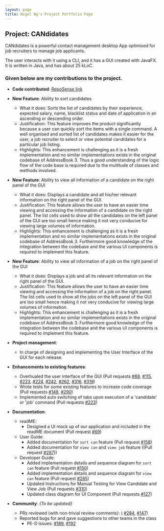 ```yaml
---
layout: page
title: Nigel Ng's Project Portfolio Page
---
```

## Project: CANdidates

CANdidates is a powerful contact management desktop App optimised for job recruiters to manage job applicants.

The user interacts with it using a CLI, and it has a GUI created with JavaFX. It is written in Java, and has about 25 kLoC.

### Given below are my contributions to the project.

* **Code contributed**: [RepoSense link](https://nus-cs2103-ay2021s1.github.io/tp-dashboard/#breakdown=true&search=vangoghhh&sort=groupTitle&sortWithin=title&since=2020-08-14&timeframe=commit&mergegroup=&groupSelect=groupByRepos&checkedFileTypes=docs~functional-code~test-code~other&tabOpen=false)

* **New Feature**: Ability to sort candidates
  * What it does: Sorts the list of candidates by their experience, expected salary, name, blacklist status and date of application in an ascending or descending order.
  * Justification: This feature improves the product significantly because a user can quickly sort the items with a single command. A well organised and sorted list of candidates makes it easier for the user, a job recruiter to select or view potential candidates for a particular job listing.
  * Highlights: This enhancement is challenging as it is a fresh implementation and no similar implementations exists in the original codebase of AddressBook 3. Thus a good understanding of the logic flow of the code base is required due to the multitude of classes and methods involved.

* **New Feature**: Ability to view all information of a candidate on the right panel of the GUI
  * What it does: Displays a candidate and all his/her relevant information on the right panel of the GUI.
  * Justification: This feature allows the user to have an easier time viewing and accessing the information of a candidate on the right panel. The list cells used to show all the candidates on the left panel of the GUI are too small hence making it not very conducive for viewing large volumes of information.
  * Highlights: This enhancement is challenging as it is a fresh implementation and no similar implementations exists in the original codebase of AddressBook 3. Furthermore good knowledge of the integration between the codebase and the various UI components is required to implement this feature.

* **New Feature**: Ability to view all information of a job on the right panel of the GUI
  * What it does: Displays a job and all its relevant information on the right panel of the GUI.
  * Justification: This feature allows the user to have an easier time viewing and accessing the information of a job on the right panel. The list cells used to show all the jobs on the left panel of the GUI are too small hence making it not very conducive for viewing large volumes of information.
  * Highlights: This enhancement is challenging as it is a fresh implementation and no similar implementations exists in the original codebase of AddressBook 3. Furthermore good knowledge of the integration between the codebase and the various UI components is required to implement this feature.

* **Project management**: 
  * In charge of designing and implementing the User Interface of the GUI for each release.

* **Enhancements to existing features**:
  * Overhualed the user interface of the GUI (Pull requests [\#88](https://github.com/AY2021S1-CS2103T-T17-3/tp/pull/88),
    [\#115](https://github.com/AY2021S1-CS2103T-T17-3/tp/pull/115),
    [\#223](https://github.com/AY2021S1-CS2103T-T17-3/tp/pull/223),
    [\#224](https://github.com/AY2021S1-CS2103T-T17-3/tp/pull/224),
    [\#242](https://github.com/AY2021S1-CS2103T-T17-3/tp/pull/242),
    [\#262](https://github.com/AY2021S1-CS2103T-T17-3/tp/pull/262),
    [\#316](https://github.com/AY2021S1-CS2103T-T17-3/tp/pull/316),
    [\#319](https://github.com/AY2021S1-CS2103T-T17-3/tp/pull/319))
  * Wrote tests for some existing features to increase code coverage (Pull requests
    [\#149](https://github.com/AY2021S1-CS2103T-T17-3/tp/pull/149),
    [\#290](https://github.com/AY2021S1-CS2103T-T17-3/tp/pull/290))
  * Implemented auto switching of tabs upon execution of a 'candidate' or 'job' command (Pull requests [\#223](https://github.com/AY2021S1-CS2103T-T17-3/tp/pull/223))

* **Documentation**:
  * readME:
    * Designed a UI mock up of our application and included in the readME document (Pull request [\#69](https://github.com/AY2021S1-CS2103T-T17-3/tp/pull/69))
  * User Guide:
    * Added documentation for `sort can` feature (Pull request
    [\#158](https://github.com/AY2021S1-CS2103T-T17-3/tp/pull/158))
    * Added documentation for `view can` and `view job` feature ((Pull request
    [\#287](https://github.com/AY2021S1-CS2103T-T17-3/tp/pull/287)))
  * Developer Guide:
    * Added implementation details and sequence diagram for `sort can` feature (Pull request
    [\#150](https://github.com/AY2021S1-CS2103T-T17-3/tp/pull/150))
    * Added implementation details and sequence diagram for `view can` feature (Pull request [\#285](https://github.com/AY2021S1-CS2103T-T17-3/tp/pull/285))
    * Updated Instructions for Manual Testing for View Candidate and View Job (Pull requests [\#310](https://github.com/AY2021S1-CS2103T-T17-3/tp/pull/310))
    * Updated class diagram for UI Component (Pull requests [\#127](https://github.com/AY2021S1-CS2103T-T17-3/tp/pull/127))

* **Community**: _{To be updated}_
  * PRs reviewed (with non-trivial review comments): (
  [\#284](https://github.com/AY2021S1-CS2103T-T17-3/tp/pull/284),
  [\#147](https://github.com/AY2021S1-CS2103T-T17-3/tp/pull/147))
  * Reported bugs for and gave suggestions to other teams in the class
    * PE-D issues: [\#189](https://github.com/AY2021S1-CS2103T-W16-4/tp/issues/189), [\#192](https://github.com/AY2021S1-CS2103T-W16-4/tp/issues/192)



